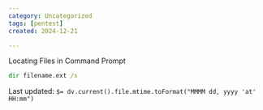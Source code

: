 ```yaml
---
category: Uncategorized
tags: [pentest]
created: 2024-12-21

---
```

Locating Files in Command Prompt

~~~cmd
dir filename.ext /s
~~~


Last updated: `$= dv.current().file.mtime.toFormat("MMMM dd, yyyy 'at' HH:mm")`
